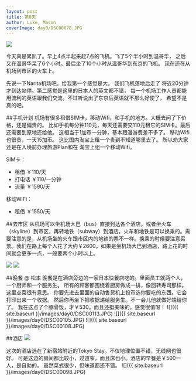 ```yaml
---
layout: post
title: 第0天 
author: Luke, Mason
coverImage: day0/DSC00078.JPG
---
```


<img class="pull-right" src="{{ site.baseurl }}/images/day0/DSC00081.jpg" />

今天真是累趴了。早上4点半起来赶7点的飞机。飞了5个半小时到温哥华， 
之后又在温哥华呆了6个小时。最后坐了10个小时从温哥华到东京的飞机。
现在还在从机场到市区的火车上。

先说一下Narita机场吧。给我第一个感觉是大。 我们飞机落地后走了
将近20分钟才到达站停。第二感觉是这里的日本人的英文都不错，
每一个机场工作人员都能用流利的英语跟我们交流。不过听说出了东京后英语就不那么好使了，
希望不是真的吧。

<div class="clearfix"/>
<!--break-->

##手机计划
机场有很多租借SIM卡，移动Wifi，和手机的地方。大概去问了下价格，还是偏贵的。
比如手机每分钟110元，每天还需要交110元租它的SIM卡。最后还需要到原地还给他。
这相当于1加币一分钟，基本跟漫游费差不多了。 移动Wifi也很贵，一天15加币。
这比国内淘宝上租一个贵到不知道哪里去了。 所以劝大家还是在入境前办理旅游Plan和在
淘宝上组一个移动Wifi。

SIM卡：

- 租借   ￥110/天
- 打电话 ￥110/一分钟
- 流量   ￥1590/天

移动WiFi：

- 租借   ￥1550/天

##去市区
从机场可以坐机场大巴（bus）直接到达各个酒店，或者坐火车（skyline）到市区，再转地铁（subway）到酒店。火车和地铁是可以换乘的。需要注意的是，从机场坐的火车跟市区内的地铁的票不一样。换乘的时候要注意买票。我们在路上每个人花了大约￥2600。如果是坐机场大巴到酒店，路上花的时间就会更多一点，一般要两个小时以上。

<img class="half-width" src="{{ site.baseurl }}/images/day0/DSC00085.JPG" />
<img class="half-width" src="{{ site.baseurl }}/images/day0/DSC00091.JPG" />

##晚餐 @ 松本
晚餐是在酒店旁边的一家日本快餐店吃的。里面员工就两个人，一个厨师和一个服务生。
所有的顾客都围绕着厨房做成一排，像回转寿司那样。这里点菜很有意思。
你要先进去里面的自动售货机上投币选你要吃的东西。它会打印出来一个收据。
然后你再坐下把收据递给服务生。不一会儿他就做好端给你了。
我在这点了个豚骨饭，才￥530。而且还挺美味的，感觉很值呀！
![]({{ site.baseurl }}/images/day0/DSC00113.JPG)
![]({{ site.baseurl }}/images/day0/DSC00105.JPG)
![]({{ site.baseurl }}/images/day0/DSC00108.JPG)

##酒店
<img class="pull-right" src="{{ site.baseurl }}/images/day1/DSC00125.JPG" />

这次的酒店选在了新宿站附近的Tokyo Stay。不仅地理位置不错，无线网也很好。
可是这边的房间都比较小，过道窄，而且床也小。酒店的早餐是￥500一人，是自助的。
虽然菜式很少，但味道都还不错。
![]({{ site.baseurl }}/images/day0/DSC00098.JPG)